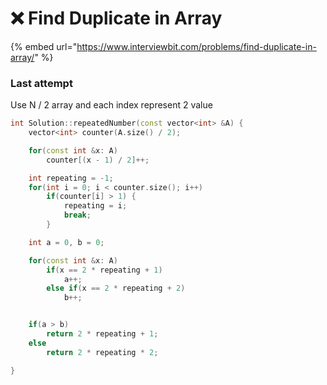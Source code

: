 # ❌ Find Duplicate in Array

{% embed url="https://www.interviewbit.com/problems/find-duplicate-in-array/" %}

### Last attempt

Use N / 2 array and each index represent 2 value

```cpp
int Solution::repeatedNumber(const vector<int> &A) {
    vector<int> counter(A.size() / 2);

    for(const int &x: A)
        counter[(x - 1) / 2]++;

    int repeating = -1;
    for(int i = 0; i < counter.size(); i++)
        if(counter[i] > 1) {
            repeating = i; 
            break;
        }

    int a = 0, b = 0;

    for(const int &x: A) 
        if(x == 2 * repeating + 1)
            a++;
        else if(x == 2 * repeating + 2)
            b++;


    if(a > b)
        return 2 * repeating + 1;
    else   
        return 2 * repeating * 2;

}
```

